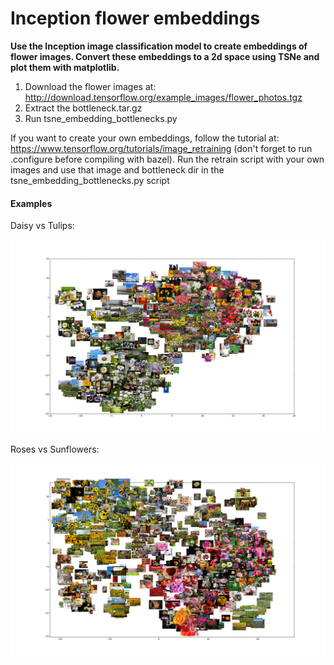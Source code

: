 # Inception flower embeddings

**Use the Inception image classification model to create embeddings of flower images. Convert these embeddings to a 2d space using TSNe and plot them with matplotlib.**

1. Download the flower images at: http://download.tensorflow.org/example_images/flower_photos.tgz
2. Extract the bottleneck.tar.gz
3. Run tsne_embedding_bottlenecks.py


If you want to create your own embeddings, follow the tutorial at: https://www.tensorflow.org/tutorials/image_retraining (don't forget to run .configure before compiling with bazel). Run the retrain script with your own images and use that image and bottleneck dir in the tsne_embedding_bottlenecks.py script

#### Examples

Daisy vs Tulips:

![Daisy vs Tulips](examples/daisy_vs_tulips.png?raw=true "Daisy vs Tulips")

Roses vs Sunflowers:

![Roses vs Sunflowers](examples/roses-vs-sunflowers.png?raw=true "Roses vs Sunflowers")